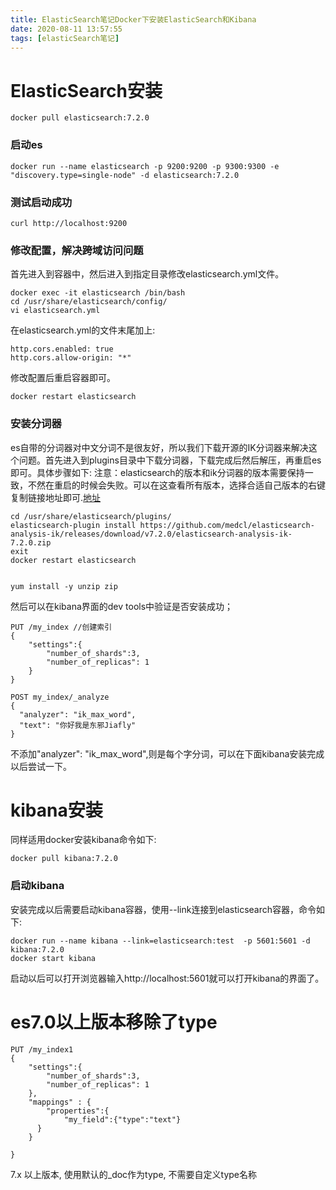 ```yaml
---
title: ElasticSearch笔记Docker下安装ElasticSearch和Kibana
date: 2020-08-11 13:57:55
tags: [elasticSearch笔记]
---
```


# ElasticSearch安装
```
docker pull elasticsearch:7.2.0
```
### 启动es
```
docker run --name elasticsearch -p 9200:9200 -p 9300:9300 -e "discovery.type=single-node" -d elasticsearch:7.2.0
```
### 测试启动成功
```
curl http://localhost:9200
```
<!--more-->
### 修改配置，解决跨域访问问题
首先进入到容器中，然后进入到指定目录修改elasticsearch.yml文件。
```
docker exec -it elasticsearch /bin/bash
cd /usr/share/elasticsearch/config/
vi elasticsearch.yml
```
在elasticsearch.yml的文件末尾加上:
```
http.cors.enabled: true
http.cors.allow-origin: "*"
```
修改配置后重启容器即可。
```
docker restart elasticsearch
```
### 安装分词器
es自带的分词器对中文分词不是很友好，所以我们下载开源的IK分词器来解决这个问题。首先进入到plugins目录中下载分词器，下载完成后然后解压，再重启es即可。具体步骤如下:
注意：elasticsearch的版本和ik分词器的版本需要保持一致，不然在重启的时候会失败。可以在这查看所有版本，选择合适自己版本的右键复制链接地址即可.[地址](https://github.com/medcl/elasticsearch-analysis-ik/releases)
```
cd /usr/share/elasticsearch/plugins/
elasticsearch-plugin install https://github.com/medcl/elasticsearch-analysis-ik/releases/download/v7.2.0/elasticsearch-analysis-ik-7.2.0.zip
exit
docker restart elasticsearch 


yum install -y unzip zip
```
然后可以在kibana界面的dev tools中验证是否安装成功；
```
PUT /my_index //创建索引
{
    "settings":{
        "number_of_shards":3, 
        "number_of_replicas": 1 
    }
}

POST my_index/_analyze
{
  "analyzer": "ik_max_word",
  "text": "你好我是东邪Jiafly"
}
```
不添加"analyzer": "ik_max_word",则是每个字分词，可以在下面kibana安装完成以后尝试一下。

# kibana安装
同样适用docker安装kibana命令如下:
```
docker pull kibana:7.2.0
```
### 启动kibana
安装完成以后需要启动kibana容器，使用--link连接到elasticsearch容器，命令如下:
```
docker run --name kibana --link=elasticsearch:test  -p 5601:5601 -d kibana:7.2.0
docker start kibana
```
启动以后可以打开浏览器输入http://localhost:5601就可以打开kibana的界面了。


# es7.0以上版本移除了type
```
PUT /my_index1
{
    "settings":{
        "number_of_shards":3,  
        "number_of_replicas": 1
    },
    "mappings" : {
        "properties":{
            "my_field":{"type":"text"}
      }
    }
   
}
```
7.x 以上版本, 使用默认的_doc作为type, 不需要自定义type名称